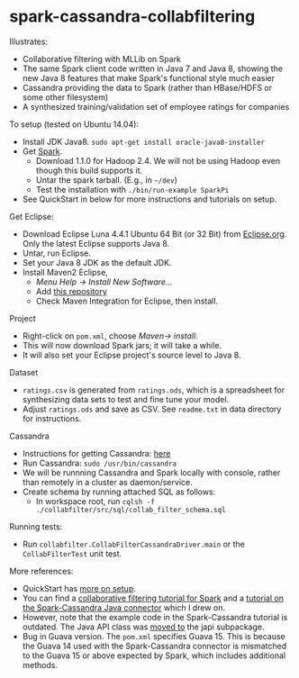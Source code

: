 spark-cassandra-collabfiltering
===============================

Illustrates:
- Collaborative filtering with MLLib on Spark 
- The same Spark client code written in Java 7 and Java 8, showing the new Java 8 features that make Spark's functional style much easier
- Cassandra providing the data to Spark (rather than HBase/HDFS or some other filesystem)
- A synthesized training/validation set of employee ratings for companies 

To setup (tested on Ubuntu 14.04):
- Install JDK Java8.
    ````sudo apt-get install oracle-java8-installer````
- Get [Spark](http://spark.apache.org/downloads.html).
    - Download 1.1.0 for Hadoop 2.4. We will not be using Hadoop even though this build supports it.
    - Untar the spark tarball. (E.g., in ````~/dev````)
    - Test the installation with 
    ````./bin/run-example SparkPi````
- See QuickStart in below for more instructions and tutorials on setup.

Get Eclipse:
- Download Eclipse Luna 4.4.1 Ubuntu 64 Bit (or 32 Bit) from [Eclipse.org](https://eclipse.org/downloads/). Only the latest Eclipse supports Java 8.
- Untar, run Eclipse.
- Set your Java 8 JDK as the default JDK.
- Install Maven2 Eclipse, 
    - *Menu Help -> Install New Software…*
    - Add [this repository](http://download.eclipse.org/technology/m2e/releases)
    - Check Maven Integration for Eclipse, then install.

Project 
- Right-click on ````pom.xml````, choose  *Maven-> install*.
- This will now download Spark jars; it will take a while.
- It will also set your Eclipse project's source level to Java 8.

Dataset
- ````ratings.csv```` is generated from ````ratings.ods````, which is a spreadsheet for  synthesizing data sets to test and fine tune your model. 
- Adjust ````ratings.ods```` and save as CSV. See ````readme.txt```` in data directory for instructions.
 
Cassandra
- Instructions for getting Cassandra: [here](http://www.datastax.com/documentation/cassandra/2.0/cassandra/install/installDeb_t.html)
- Run Cassandra:
````sudo /usr/bin/cassandra````
- We will be runnning Cassandra and Spark locally with console, rather than remotely in a cluster as daemon/service.
- Create schema by running attached SQL as follows:
    - In workspace root, run
     ````cqlsh -f ./collabfilter/src/sql/collab_filter_schema.sql````

Running tests:
-  Run ````collabfilter.CollabFilterCassandraDriver.main```` or  the ````CollabFilterTest```` unit test.

More references:
- QuickStart has [more on setup](https://spark.apache.org/docs/1.1.0/quick-start.html).
- You can find a [collaborative filtering tutorial for Spark](https://spark.apache.org/docs/1.1.0/mllib-collaborative-filtering.html)  and a [tutorial on the Spark-Cassandra Java connector](http://www.datastax.com/dev/blog/accessing-cassandra-from-spark-in-java) which I drew on.
- However, note that the example code in the Spark-Cassandra tutorial is outdated. The Java API class was [moved to](https://github.com/datastax/spark-cassandra-connector/commit/36ad9cd6c13600144e3e27533587db926e41af2e)  the  japi subpackage.
- Bug in Guava version. The ````pom.xml```` specifies Guava 15. This is because the Guava 14 used with the Spark-Cassandra connector is mismatched to the Guava 15 or above expected by Spark, which includes additional methods.

 


